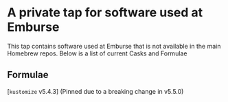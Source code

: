 # A private tap for software used at Emburse

This tap contains software used at Emburse that is not available in the main Homebrew repos. Below is a list of current Casks and Formulae

## Formulae

[`kustomize` v5.4.3] (Pinned due to a breaking change in v5.5.0)
